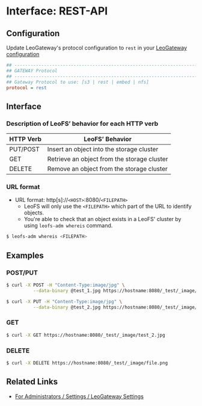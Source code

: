 # Interface: REST-API
## Configuration

Update LeoGateway's protocol configuration to `rest` in your [LeoGateway configuration](https://github.com/leo-project/leofs/blob/1.3.2.1/apps/leo_gateway/priv/leo_gateway.conf)


```ini
## --------------------------------------------------------------------
## GATEWAY Protocol
## --------------------------------------------------------------------
## Gateway Protocol to use: [s3 | rest | embed | nfs]
protocol = rest
```

## Interface
### Description of LeoFS’ behavior for each HTTP verb

| HTTP Verb | LeoFS’ Behavior |
|-----------|-----------------|
| PUT/POST  | Insert an object into the storage cluster |
| GET       | Retrieve an object from the storage cluster |
| DELETE    | Remove an object from the storage cluster |

### URL format

* URL format: http[s]://`<HOST>`:8080/`<FILEPATH>`
	* LeoFS will only use the `<FILEPATH>` which part of the URL to identify objects.
	* You're able to check that an object exists in a LeoFS' cluster by using `leofs-adm whereis` command.

```bash
$ leofs-adm whereis <FILEPATH>
```


## Examples
### POST/PUT

```bash
$ curl -X POST -H "Content-Type:image/jpg" \
          --data-binary @test_1.jpg https://hostname:8080/_test/_image/file.png

$ curl -X PUT -H "Content-Type:image/jpg" \
          --data-binary @test_2.jpg https://hostname:8080/_test/_image/file.png
```

### GET

```bash
$ curl -X GET https://hostname:8080/_test/_image/test_2.jpg
```

### DELETE

```bash
$ curl -X DELETE https://hostname:8080/_test/_image/file.png
```


## Related Links

* [For Administrators / Settings / LeoGateway Settings](/admin/settings/leo_gateway.md)